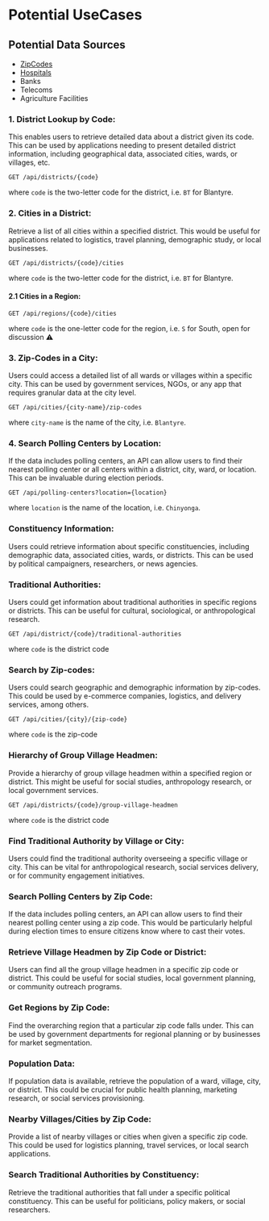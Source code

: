 # Potential UseCases

## Potential Data Sources
- [ZipCodes](https://zip.nowmsg.com/mw_postal_code.asp)
- [Hospitals](https://zipatala.health.gov.mw/)
- Banks
- Telecoms
- Agriculture Facilities

### 1. District Lookup by Code: 
This enables users to retrieve detailed data about a district given its code. This can be used by applications needing to present detailed district information, including geographical data, associated cities, wards, or villages, etc.

```http request
GET /api/districts/{code}
```
where `code` is the two-letter code for the district, i.e. `BT` for Blantyre.

### 2. Cities in a District: 
Retrieve a list of all cities within a specified district. This would be useful for applications related to logistics, travel planning, demographic study, or local businesses.

```http request
GET /api/districts/{code}/cities
```
where `code` is the two-letter code for the district, i.e. `BT` for Blantyre.

#### 2.1 Cities in a Region:

```http request
GET /api/regions/{code}/cities
```
where `code` is the one-letter code for the region, i.e. `S` for South, open for discussion ⚠️

### 3. Zip-Codes in a City: 
Users could access a detailed list of all wards or villages within a specific city. This can be used by government services, NGOs, or any app that requires granular data at the city level.

```http request
GET /api/cities/{city-name}/zip-codes
```
where `city-name` is the name of the city, i.e. `Blantyre`.

### 4. Search Polling Centers by Location: 
If the data includes polling centers, an API can allow users to find their nearest polling center or all centers within a district, city, ward, or location. This can be invaluable during election periods.

```http request
GET /api/polling-centers?location={location}
```
where `location` is the name of the location, i.e. `Chinyonga`.

### Constituency Information: 
Users could retrieve information about specific constituencies, including demographic data, associated cities, wards, or districts. This can be used by political campaigners, researchers, or news agencies.

### Traditional Authorities: 
Users could get information about traditional authorities in specific regions or districts. This can be useful for cultural, sociological, or anthropological research.

```http request
GET /api/district/{code}/traditional-authorities
```
where `code` is the district code

### Search by Zip-codes: 
Users could search geographic and demographic information by zip-codes. This could be used by e-commerce companies, logistics, and delivery services, among others.

```http request
GET /api/cities/{city}/{zip-code}
```
where `code` is the zip-code

### Hierarchy of Group Village Headmen: 
Provide a hierarchy of group village headmen within a specified region or district. This might be useful for social studies, anthropology research, or local government services.

```http request
GET /api/districts/{code}/group-village-headmen
```
where `code` is the district code

### Find Traditional Authority by Village or City: 
Users could find the traditional authority overseeing a specific village or city. This can be vital for anthropological research, social services delivery, or for community engagement initiatives.

### Search Polling Centers by Zip Code: 
If the data includes polling centers, an API can allow users to find their nearest polling center using a zip code. This would be particularly helpful during election times to ensure citizens know where to cast their votes.

### Retrieve Village Headmen by Zip Code or District: 
Users can find all the group village headmen in a specific zip code or district. This could be useful for social studies, local government planning, or community outreach programs.

### Get Regions by Zip Code: 
Find the overarching region that a particular zip code falls under. This can be used by government departments for regional planning or by businesses for market segmentation.

### Population Data: 
If population data is available, retrieve the population of a ward, village, city, or district. This could be crucial for public health planning, marketing research, or social services provisioning.

### Nearby Villages/Cities by Zip Code: 
Provide a list of nearby villages or cities when given a specific zip code. This could be used for logistics planning, travel services, or local search applications.

### Search Traditional Authorities by Constituency: 
Retrieve the traditional authorities that fall under a specific political constituency. This can be useful for politicians, policy makers, or social researchers.